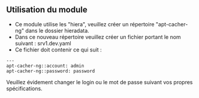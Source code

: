 ## Utilisation du module

* Ce module utilise les "hiera", veuillez créer un répertoire "apt-cacher-ng" dans le dossier hieradata.
* Dans ce nouveau répertoire veuillez créer un fichier portant le nom suivant : srv1.dev.yaml
* Ce fichier doit contenir ce qui suit :

```
---
apt-cacher-ng::account: admin
apt-cacher-ng::password: password
```

Veuillez évidement changer le login ou le mot de passe suivant vos propres spécifications.
